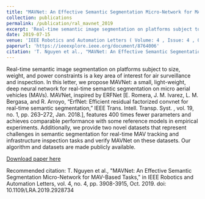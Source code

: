 ```yaml
---
title: "MAVNet: An Effective Semantic Segmentation Micro-Network for MAV-Based Tasks"
collection: publications
permalink: /publication/ral_mavnet_2019
excerpt: 'Real-time semantic image segmentation on platforms subject to size, weight, and power constraints is a key area of interest for air surveillance and inspection.'
date: 2019-07-15
venue: 'IEEE Robotics and Automation Letters ( Volume: 4 , Issue: 4 , Oct. 2019 ) '
paperurl: 'https://ieeexplore.ieee.org/document/8764006'
citation: 'T. Nguyen et al., "MAVNet: An Effective Semantic Segmentation Micro-Network for MAV-Based Tasks," in IEEE Robotics and Automation Letters, vol. 4, no. 4, pp. 3908-3915, Oct. 2019. doi: 10.1109/LRA.2019.2928734'
---
```


Real-time semantic image segmentation on platforms subject to size, weight, and power constraints is a key area of interest for air surveillance and inspection. In this letter, we propose MAVNet: a small, light-weight, deep neural network for real-time semantic segmentation on micro aerial vehicles (MAVs). MAVNet, inspired by ERFNet [E. Romera, J. M. lvarez, L. M. Bergasa, and R. Arroyo, “ErfNet: Efficient residual factorized convnet for real-time semantic segmentation,” IEEE Trans. Intell. Transp. Syst. , vol. 19, no. 1, pp. 263–272, Jan. 2018.], features 400 times fewer parameters and achieves comparable performance with some reference models in empirical experiments. Additionally, we provide two novel datasets that represent challenges in semantic segmentation for real-time MAV tracking and infrastructure inspection tasks and verify MAVNet on these datasets. Our algorithm and datasets are made publicly available.

[Download paper here](https://ieeexplore.ieee.org/document/8764006)

Recommended citation: 
T. Nguyen et al., "MAVNet: An Effective Semantic Segmentation Micro-Network for MAV-Based Tasks," in IEEE Robotics and Automation Letters, vol. 4, no. 4, pp. 3908-3915, Oct. 2019. doi: 10.1109/LRA.2019.2928734
